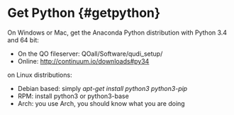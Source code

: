 Get Python                {#getpython}
============

On Windows or Mac, get the Anaconda Python distribution with Python 3.4 and 64 bit:
* On the QO fileserver: QOall/Software/qudi_setup/
* Online: http://continuum.io/downloads#py34

on Linux distributions:
* Debian based: simply *apt-get install python3 python3-pip*
* RPM: install python3 or python3-base
* Arch: you use Arch, you should know what you are doing
